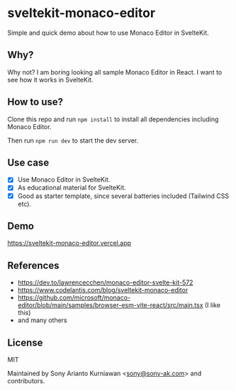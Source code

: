 # sveltekit-monaco-editor

Simple and quick demo about how to use Monaco Editor in SvelteKit.

## Why?

Why not? I am boring looking all sample Monaco Editor in React. I want to see how it works in SvelteKit.

## How to use?

Clone this repo and run `npm install` to install all dependencies including Monaco Editor.

Then run `npm run dev` to start the dev server.

## Use case

- [x] Use Monaco Editor in SvelteKit.
- [x] As educational material for SvelteKit.
- [x] Good as starter template, since several batteries included (Tailwind CSS etc).

## Demo

https://sveltekit-monaco-editor.vercel.app

## References

- https://dev.to/lawrencecchen/monaco-editor-svelte-kit-572
- https://www.codelantis.com/blog/sveltekit-monaco-editor
- https://github.com/microsoft/monaco-editor/blob/main/samples/browser-esm-vite-react/src/main.tsx (I like this)
- and many others

## License

MIT

Maintained by Sony Arianto Kurniawan <<sony@sony-ak.com>> and contributors.
